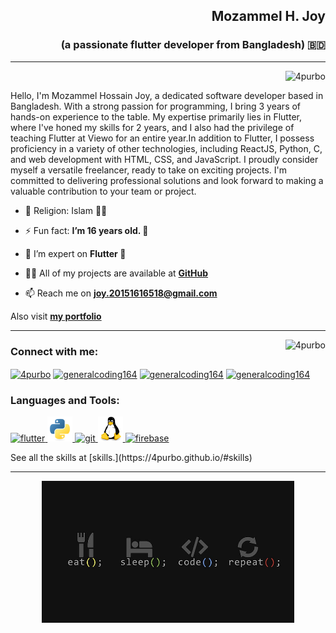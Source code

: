 <h2 align="right">Mozammel H. Joy</h2>
<h3 align="right">(a passionate flutter developer from Bangladesh) 🇧🇩</h3>

<hr/>

<p align="right"> <img src="https://komarev.com/ghpvc/?username=4purbo&label=Profile%20views&color=0e75b6&style=flat" alt="4purbo" /> </p>

Hello, I'm Mozammel Hossain Joy, a dedicated software developer based in Bangladesh. With a strong passion for programming, I bring 3 years of hands-on experience to the table. My expertise primarily lies in Flutter, where I've honed my skills for 2 years, and I also had the privilege of teaching Flutter at Viewo for an entire year.In addition to Flutter, I possess proficiency in a variety of other technologies, including ReactJS, Python, C, and web development with HTML, CSS, and JavaScript. I proudly consider myself a versatile freelancer, ready to take on exciting projects. I'm committed to delivering professional solutions and look forward to making a valuable contribution to your team or project.

- 🤲 Religion: Islam 🕌💙

- ⚡ Fun fact: **I’m 16 years old. 👀**

- 🔭 I’m expert on **Flutter 🩵**

- 👨‍💻 All of my projects are available at **[GitHub](https://github.com/4purbo?tab=repositories)**

- 📫 Reach me on **joy.20151616518@gmail.com**

Also visit **[my portfolio](https://4purbo.github.io)**
<hr/>

<p><img align="right" src="https://github-readme-streak-stats.herokuapp.com/?user=4purbo&theme=radical" alt="4purbo" /></p>


<h3 align="left">Connect with me:</h3>
<p align="left">
<!--  social medias  -->
<a href="https://dev.to/4purbo" target="blank"><img align="center" src="https://raw.githubusercontent.com/rahuldkjain/github-profile-readme-generator/master/src/images/icons/Social/devto.svg" alt="4purbo" height="30" width="40" /></a>
<a href="https://fb.com/generalcoding164" target="blank"><img align="center" src="https://raw.githubusercontent.com/rahuldkjain/github-profile-readme-generator/master/src/images/icons/Social/facebook.svg" alt="generalcoding164" height="30" width="40" /></a>
<a href="https://instagram.com/generalcoding164?igshid=ZDdkNTZiNTM=" target="blank"><img align="center" src="https://raw.githubusercontent.com/rahuldkjain/github-profile-readme-generator/master/src/images/icons/Social/instagram.svg" alt="generalcoding164" height="30" width="40" /></a>
<a href="https://www.youtube.com/channel/UC-kjowEjjeuk1BzfhcFKU9Q" target="blank"><img align="center" src="https://raw.githubusercontent.com/rahuldkjain/github-profile-readme-generator/master/src/images/icons/Social/youtube.svg" alt="generalcoding164" height="30" width="40" /></a>
</p>

<!-- Language & tools -->
<h3 align="left">Languages and Tools:</h3>
<p align="left"> 
<a href="https://flutter.dev" target="_blank" rel="noreferrer"> <img src="https://www.vectorlogo.zone/logos/flutterio/flutterio-icon.svg" alt="flutter" width="40" height="40"/> </a>
<a href="https://www.python.org" target="_blank" rel="noreferrer"> <img src="https://raw.githubusercontent.com/devicons/devicon/master/icons/python/python-original.svg" alt="python" width="40" height="40"/> </a>
<a href="https://git-scm.com/" target="_blank" rel="noreferrer"> <img src="https://www.vectorlogo.zone/logos/git-scm/git-scm-icon.svg" alt="git" width="40" height="40"/> </a>
<a href="https://www.linux.org/" target="_blank" rel="noreferrer"> <img src="https://raw.githubusercontent.com/devicons/devicon/master/icons/linux/linux-original.svg" alt="linux" width="40" height="40"/> </a>
<a href="https://firebase.google.com/" target="_blank" rel="noreferrer"> <img src="https://www.vectorlogo.zone/logos/firebase/firebase-icon.svg" alt="firebase" width="40" height="40"/> </a>
</p>
See all the skills at [skills.](https://4purbo.github.io/#skills)

<hr/>
<p align="center"><img src="https://github.com/4purbo/4purbo/blob/main/banner.jpg" width = 80%/></p>
